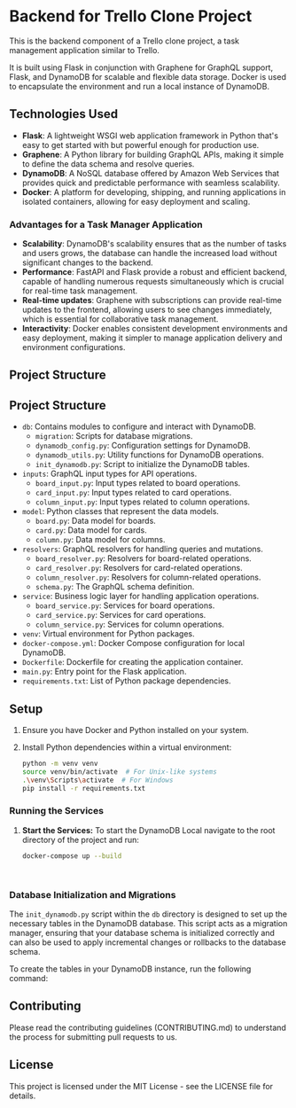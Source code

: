 # Backend for Trello Clone Project

This is the backend component of a Trello clone project, a task management application similar to Trello. 

It is built using Flask in conjunction with Graphene for GraphQL support, Flask, and DynamoDB for scalable and flexible data storage. Docker is used to encapsulate the environment and run a local instance of DynamoDB.

## Technologies Used

- **Flask**: A lightweight WSGI web application framework in Python that's easy to get started with but powerful enough for production use.
- **Graphene**: A Python library for building GraphQL APIs, making it simple to define the data schema and resolve queries.
- **DynamoDB**: A NoSQL database offered by Amazon Web Services that provides quick and predictable performance with seamless scalability.
- **Docker**: A platform for developing, shipping, and running applications in isolated containers, allowing for easy deployment and scaling.

### Advantages for a Task Manager Application

- **Scalability**: DynamoDB's scalability ensures that as the number of tasks and users grows, the database can handle the increased load without significant changes to the backend.
- **Performance**: FastAPI and Flask provide a robust and efficient backend, capable of handling numerous requests simultaneously which is crucial for real-time task management.
- **Real-time updates**: Graphene with subscriptions can provide real-time updates to the frontend, allowing users to see changes immediately, which is essential for collaborative task management.
- **Interactivity**: Docker enables consistent development environments and easy deployment, making it simpler to manage application delivery and environment configurations.

## Project Structure


## Project Structure

- `db`: Contains modules to configure and interact with DynamoDB.
  - `migration`: Scripts for database migrations.
  - `dynamodb_config.py`: Configuration settings for DynamoDB.
  - `dynamodb_utils.py`: Utility functions for DynamoDB operations.
  - `init_dynamodb.py`: Script to initialize the DynamoDB tables.
- `inputs`: GraphQL input types for API operations.
  - `board_input.py`: Input types related to board operations.
  - `card_input.py`: Input types related to card operations.
  - `column_input.py`: Input types related to column operations.
- `model`: Python classes that represent the data models.
  - `board.py`: Data model for boards.
  - `card.py`: Data model for cards.
  - `column.py`: Data model for columns.
- `resolvers`: GraphQL resolvers for handling queries and mutations.
  - `board_resolver.py`: Resolvers for board-related operations.
  - `card_resolver.py`: Resolvers for card-related operations.
  - `column_resolver.py`: Resolvers for column-related operations.
  - `schema.py`: The GraphQL schema definition.
- `service`: Business logic layer for handling application operations.
  - `board_service.py`: Services for board operations.
  - `card_service.py`: Services for card operations.
  - `column_service.py`: Services for column operations.
- `venv`: Virtual environment for Python packages.
- `docker-compose.yml`: Docker Compose configuration for local DynamoDB.
- `Dockerfile`: Dockerfile for creating the application container.
- `main.py`: Entry point for the Flask application.
- `requirements.txt`: List of Python package dependencies.

## Setup

1. Ensure you have Docker and Python installed on your system.

2. Install Python dependencies within a virtual environment:
   ```sh
   python -m venv venv
   source venv/bin/activate  # For Unix-like systems
   .\venv\Scripts\activate  # For Windows
   pip install -r requirements.txt
   

### Running the Services

1. **Start the Services:**
   To start the DynamoDB Local navigate to the root directory of the project and run:

   ```sh
   docker-compose up --build
   
  
### Database Initialization and Migrations

The `init_dynamodb.py` script within the `db` directory is designed to set up the necessary tables in the DynamoDB database. This script acts as a migration manager, ensuring that your database schema is initialized correctly and can also be used to apply incremental changes or rollbacks to the database schema.

To create the tables in your DynamoDB instance, run the following command:


## Contributing

Please read the contributing guidelines (CONTRIBUTING.md) to understand the process for submitting pull requests to us.

## License

This project is licensed under the MIT License - see the LICENSE file for details.
